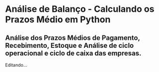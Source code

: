 # Análise de Balanço - Calculando os Prazos Médio em Python

## Análise dos Prazos Médios de Pagamento, Recebimento, Estoque e Análise de ciclo operacional e ciclo de caixa das empresas.

Editando...

